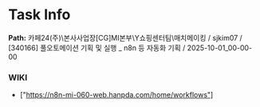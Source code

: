 # Task Info

**Path:** 카페24(주)\본사사업장\[CG]MI본부\Y쇼핑센터팀\매치메이킹 / sjkim07 / [340166] 풀오토메이션 기획 및 실행 _ n8n 등 자동화 기획 / 2025-10-01_00-00-00

### WIKI
- ["https://n8n-mi-060-web.hanpda.com/home/workflows"]

